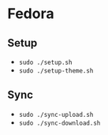 # Fedora

## Setup

- `sudo ./setup.sh`
- `sudo ./setup-theme.sh`

## Sync

- `sudo ./sync-upload.sh`
- `sudo ./sync-download.sh`
